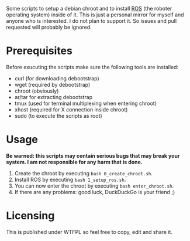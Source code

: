 Some scripts to setup a debian chroot and to install [ROS](http://www.ros.org) (the roboter operating system) inside of it.
This is just a personal mirror for myself and anyone who is interested. I do not plan to support it. So issues and pull requested will probably be ignored.

# Prerequisites
Before exucuting the scripts make sure the following tools are installed:
- curl (for downloading debootstrap)
- wget (required by debootstrap)
- chroot (obviously)
- ar/tar for extracting debootstrap
- tmux (used for terminal multiplexing when entering chroot)
- xhost (required for X connection inside chroot)
- sudo (to execute the scripts as root)

# Usage
**Be warned: this scripts may contain serious bugs that may break your system. I am not responsible for any harm that is done.**
1. Create the chroot by executing `bash 0_create_chroot.sh`.
1. Install ROS by executing `bash 1_setup_ros.sh`.
1. You can now enter the chroot by executing `bash enter_chroot.sh`.
1. If there are any problems: good luck, DuckDuckGo is your friend ;)

# Licensing
This is published under WTFPL so feel free to copy, edit and share it.
